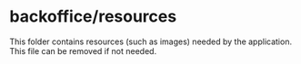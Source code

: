 # backoffice/resources

This folder contains resources (such as images) needed by the application. This file can
be removed if not needed.
